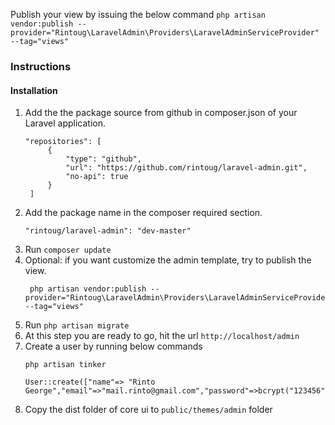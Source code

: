 Publish your view by issuing the below command
```php artisan vendor:publish --provider="Rintoug\LaravelAdmin\Providers\LaravelAdminServiceProvider" --tag="views"```

### Instructions

#### Installation

1. Add the the package source from github in composer.json of your Laravel application.
   ```
   "repositories": [
        {
            "type": "github",
            "url": "https://github.com/rintoug/laravel-admin.git",
            "no-api": true
        }
    ]
   
2. Add the package name in the composer required section.
   ```
   "rintoug/laravel-admin": "dev-master"
3. Run ```composer update```
4. Optional: if you want customize the admin template, try to publish the view.
   ```
    php artisan vendor:publish --provider="Rintoug\LaravelAdmin\Providers\LaravelAdminServiceProvider" --tag="views"
5. Run ```php artisan migrate```
6. At this step you are ready to go, hit the url ```http://localhost/admin```
7. Create a user by running below commands
   ```
   php artisan tinker

   User::create(["name"=> "Rinto George","email"=>"mail.rinto@gmail.com","password"=>bcrypt("123456")]);
   ```
8. Copy the dist folder of core ui to ```public/themes/admin``` folder   

